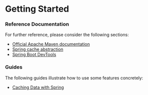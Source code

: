 # Getting Started

### Reference Documentation
For further reference, please consider the following sections:

* [Official Apache Maven documentation](https://maven.apache.org/guides/index.html)
* [Spring cache abstraction](https://docs.spring.io/spring-boot/docs/{bootVersion}/reference/htmlsingle/#boot-features-caching)
* [Spring Boot DevTools](https://docs.spring.io/spring-boot/docs/{bootVersion}/reference/htmlsingle/#using-boot-devtools)

### Guides
The following guides illustrate how to use some features concretely:

* [Caching Data with Spring](https://spring.io/guides/gs/caching/)

